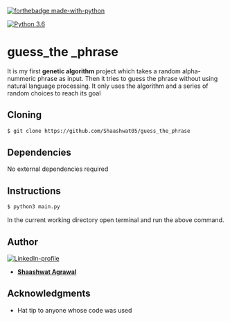 [![forthebadge made-with-python](http://ForTheBadge.com/images/badges/made-with-python.svg)](https://www.python.org/)

[![Python 3.6](https://img.shields.io/badge/python-3.6-green.svg)](https://www.python.org/downloads/release/python-360/) 

# guess_the _phrase
It is my first **genetic algorithm** project which takes a random alpha-nummeric phrase as input. Then it tries to guess the phrase without using natural language processing. It only uses the algorithm and a series of random choices to reach its goal

## Cloning
```bash
$ git clone https://github.com/Shaashwat05/guess_the_phrase
```

## Dependencies
No external dependencies required

## Instructions
```bash
$ python3 main.py
```
In the current working directory open terminal and run the above command.


## Author
[![LinkedIn-profile](https://img.shields.io/badge/LinkedIn-Profile-teal.svg)](https://www.linkedin.com/in/shaashwat-agrawal-1904a117a/)

* [**Shaashwat Agrawal**](https://github.com/Shaashwat05)


## Acknowledgments

* Hat tip to anyone whose code was used



